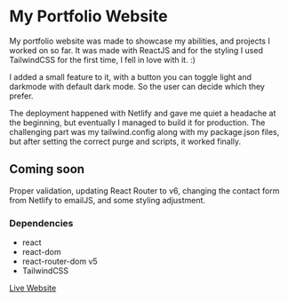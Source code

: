 # My Portfolio Website

My portfolio website was made to showcase my abilities, and projects I worked on so far. It was made with ReactJS and for the styling I used TailwindCSS for the first time, I fell in love with it. :)

I added a small feature to it, with a button you can toggle light and darkmode with default dark mode. So the user can decide which they prefer.

The deployment happened with Netlify and gave me quiet a headache at the beginning, but eventually I managed to build it for production. The challenging part was my tailwind.config along with my package.json files, but after setting the correct purge and scripts, it worked finally.

## Coming soon

Proper validation, updating React Router to v6, changing the contact form from Netlify to emailJS, and some styling adjustment. 

### Dependencies

  - react
  - react-dom
  - react-router-dom v5
  - TailwindCSS


[Live Website](https://www.benjaminpeto.com)